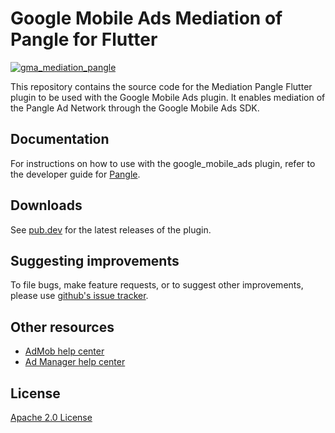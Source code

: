 # Google Mobile Ads Mediation of Pangle for Flutter

[![gma_mediation_pangle](https://github.com/googleads/googleads-mobile-flutter/actions/workflows/google_mobile_ads.yaml/badge.svg)](https://github.com/googleads/googleads-mobile-flutter/actions/workflows/google_mobile_ads.yaml)

This repository contains the source code for the Mediation Pangle Flutter plugin
to be used with the Google Mobile Ads plugin. It enables mediation of the Pangle
Ad Network through the Google Mobile Ads SDK.

## Documentation
For instructions on how to use with the google_mobile_ads plugin, refer to the
developer guide for [Pangle](https://developers.google.com/admob/flutter/mediation/pangle).

## Downloads

See [pub.dev](https://pub.dev/packages/gma_mediation_pangle/versions) for the
latest releases of the plugin.

## Suggesting improvements

To file bugs, make feature requests, or to suggest other improvements, please
use [github's issue tracker](https://github.com/googleads/googleads-mobile-flutter/issues).


## Other resources

* [AdMob help center](https://support.google.com/admob/?hl=en#topic=7383088)
* [Ad Manager help center](https://support.google.com/admanager/?hl=en#topic=7505988)

## License

[Apache 2.0 License](https://www.apache.org/licenses/LICENSE-2.0)